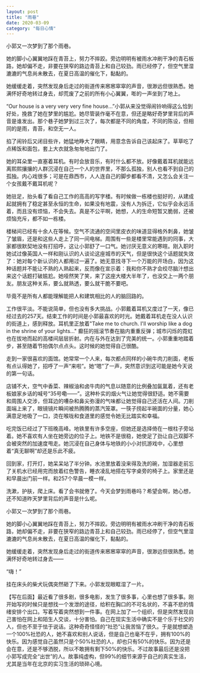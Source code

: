 ```yaml
---
layout: post
title: "雨巷"
date: 2020-03-09
category: "每日心情"
---
```


小郭又一次梦到了那个雨巷。

她的脚小心翼翼地踩在青苔上，努力不摔跤。旁边明明有被雨水冲刷干净的青石板路，她却偏不走，非要在狭窄的路边青苔上和自己较劲。雨已经停了，但空气里湿漉漉的气息尚未散去，在夏日高温的催化下，黏黏的。

她缓缓走着，突然发现身后走过的街道传来窸窸窣窣的声音，很渺远但很熟悉。她满怀好奇地转过身去，却荒废了之前的所有小心翼翼，嘭的一声坐到了地上。
<!--more-->

“Our house is a very very very fine house…”小郭从来没觉得闹铃响得这么恰到好处，挽救了她在梦里的尴尬。她尽管装作毫不在意，但还是略好奇梦里背后的声音是谁发出。那个巷子她梦到过三次了，每次都是不同的角度，不同的陈设，但相同的是雨，青苔，和空无一人。

掐了闹铃后又闭目些许，她猛地睁大了眼睛，用意念告诉自己该起床了。草草吃了点稀饭和面包，套上大衣就急匆匆地出门了。

她的耳朵里一直塞着耳机。有时会放音乐，有时什么都不放。好像戴着耳机就能远离熙熙攘攘的人群沉浸在自己一个人的世界里，不那么孤独，别人也看不到自己的孤独。内心戏很多；可是在鼎西市，人人连自己的脚步都看不清，又怎么会关注一个女孩戴不戴耳机呢？

她驻足，抬头看了看自己工作的高高的写字楼。有时候做一栋楼也挺好的，从建成起就拥有了稳定甚至永恒的生命，如果没有地震，没有人为拆迁，它似乎会永远活着，而且没有烦恼，不会失去。真是不公平啊，她想，人的生命短暂又脆弱，还被烦恼充斥，都不如一栋楼。

楼梯间已经有十余人在等候。空气不流通的空间里皮衣的味道显得格外刺鼻，她皱了皱眉，还是和这些人走上了同一间电梯。周围有一些是楼里常能遇到的同事，大家都很默契地没有打招呼，这让小郭舒了一口气。她讨厌无意义的寒暄。刚入职时她试过像英国人一样和刚认识的人谈论这座城市的天气，但是很快这个话题就失效了：她对每个新认识的人都用过一遍了。她无意找寻下一个万能的开场白，因为这种话题并不能让不熟的人熟起来，反而像在宣示着：我和你不熟才会绞尽脑汁想出来这个话题打破尴尬。她哑然笑了笑，来了这座大楼大半年了，也没交上一两个朋友。朋友这种关系，要么就熟透，要么就干脆不要吧。

毕竟不是所有人都能理解能把人和建筑相比的人的脑回路的。

工作很平淡。不能说简单，但也没有多大挑战。小郭戴着耳机又度过了一天，像已经过去的257天。结束工作的时间是小郭最喜欢的时光。她戴着耳机走在没人认识的街道上，感到释放。耳机里正放着"Take me to church. I'll worship like a dog in the shrine of your lights…" 癫狂的摇滚节奏在脑内重重反弹；城市闪烁的霓虹也在拔地而起的高楼间层层折射。内在与外在达到了完美的统一。小郭重重地踏着步，甚至随着节拍偶尔点点头。这时候的她觉得自己很酷。

走到一家很喜欢的面馆。她常常一个人来，每次都点同样的小碗牛肉刀削面，老板有点认得她了，招呼了一声“来啦”。她“嗯”了一声，突然意识到这可能是她今天说的第一句话。

店铺不大，空气中香菜、辣椒油和卤牛肉的气息以随意的比例叠加氤氲着，还有老板娘家乡话的喊号“35号嘞——”。这种朴实的烟火气让她觉得很舒适。她不需要和周围人交涉，但耳边的嘈杂和鼻尖弥漫的气味都让她觉得自己还活在人间。刀削面端上来了，眼镜镜片瞬间被热腾腾的蒸汽笼罩。一筷子捞起半碗面的分量，她心满意足地吸了一口，烫在喉咙和食道里的感觉令她无比踏实和幸福。

吃完饭已经过了下班晚高峰。地铁里有许多空座，但她还是选择倚在一根柱子旁站着。她不喜欢有人坐在她旁边的位子上。地铁不是很稳，她使足了劲让自己双脚不会被突然的加速度甩走。她沉浸在自己身体与地铁的小小对抗游戏中，心里想着“真无聊啊”却还是乐此不疲。

回到家，打开灯，她呆呆站了半分钟。水池里放着没来得及洗的碗，加湿器走前忘了关机水已经用完而放着红色警告，睡衣凌乱地搭在写字桌旁的椅子上。家里还是和早晨出门前一样。和257个早晨一模一样。

洗漱，护肤，爬上床。看了会书就倦了。今天会梦到雨巷吗？希望会啊，她心想，还不知道昨天梦里背后的声音是什么呢。

小郭又一次梦到了那个雨巷。

她的脚小心翼翼地踩在青苔上，努力不摔跤。旁边明明有被雨水冲刷干净的青石板路，她却偏不走，非要在狭窄的路边青苔上和自己较劲。雨已经停了，但空气里湿漉漉的气息尚未散去，在夏日高温的催化下，黏黏的。

她缓缓走着，突然发现身后走过的街道传来窸窸窣窣的声音，很渺远但很熟悉。她满怀好奇地转过身去——

“嗨！”

挂在床头的柴犬玩偶突然砸了下来。小郭发现眼眶湿了一片。


【写在后面】最近看了很多剧，很多电影，发生了很多事，心里也想了很多事。刚开始写的时候只是想找一个发泄的途径，给积在胸口的不可名状的，不喜不悲的情绪安排个出口。写着写着突然想到一件事。在网上加了一个组织，但是突然发现自己害怕在网上和陌生人交谈，十分害怕。自己在现实生活中确实不是个乐于社交的人，但也不至于怯于说话。这种奇奇怪怪的“社恐”让我苦恼了很久。于是就想塑造一个100%社恐的人，她不喜欢和别人说话，但是自己也毫不在乎，拥有100%的快乐。因为感觉自己虽然只是个50%社恐的人，却也只有50%的快乐。因为还是会在意，还是不够洒脱，所以不敢拥有剩下50%的快乐。不过故事最后还是没把小郭写成完全“出世”的人。故事纯虚构，但99%的细节来源于自己的真实生活，尤其是当年在北京的实习生活的琐碎心境。
